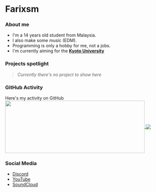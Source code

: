 # Farixsm

### About me
* I'm a 14 years old student from Malaysia.
* I also make some music (EDM).
* Programming is only a hobby for me, not a jobs.
* I'm currently aiming for the [**Kyoto University**](https://www.kyoto-u.ac.jp/en 'Kyoto University')

### Projects spotlight
> *Currently there's no project to show here*

### GitHub Activity
Here's my activity on GitHub\
<a href="https://github-readme-stats.vercel.app/api?username=Farixsm&theme=tokyonight&show_icons=true&bg_color=0D1117&hide_border=true">
  <img width=450 height=170 align="center" src="https://github-readme-stats.vercel.app/api?username=Farixsm&theme=tokyonight&show_icons=true&bg_color=0D1117&hide_border=true" />
</a>
<a href="https://github-readme-stats.vercel.app/api/top-langs/?username=Onyxzen&theme=merko&layout=compact&bg_color=0D1117&hide_border=true">
  <img align="center" src="https://github-readme-stats.vercel.app/api/top-langs/?username=Onyxzen&theme=merko&layout=compact&bg_color=0D1117&hide_border=true" />
</a>

### Social Media
* [Discord](https://dsc.bio/farixsm 'Farixsm#8925')
* [YouTube](https://www.youtube.com/channel/UCLt4_BOw06w_W7XhvEP3WZw 'Farixsm Music')
* [SoundCloud](https://soundcloud.com/farixsm 'Farixsm')
